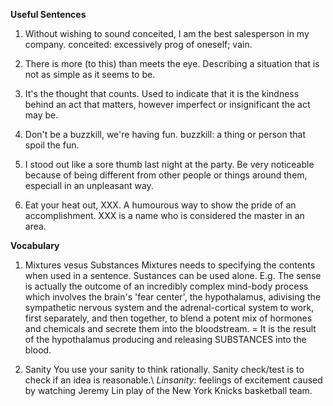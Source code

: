 **Useful Sentences**
1. Without wishing to sound conceited, I am the best salesperson in my company.
conceited: excessively prog of oneself; vain.

2. There is more (to this) than meets the eye.
Describing a situation that is not as simple as it seems to be.

3. It's the thought that counts.
Used to indicate that it is the kindness behind an act that matters, however imperfect or insignificant the act may be.

4. Don't be a buzzkill, we're having fun.
buzzkill: a thing or person that spoil the fun.

5. I stood out like a sore thumb last night at the party.
Be very noticeable because of being different from other people or things around them, especiall in an unpleasant way.

6. Eat your heat out, XXX.
A humourous way to show the pride of an accomplishment. XXX is a name who is considered the master in an area.

**Vocabulary**
1. Mixtures vesus Substances
Mixtures needs to specifying the contents when used in a sentence.
Sustances can be used alone.
E.g. The sense is actually the outcome of an incredibly complex mind-body process which involves the brain's 'fear center', 
the hypothalamus, adivising the sympathetic nervous system and the adrenal-cortical system to work, first separately, and then together,
to blend a potent mix of hormones and chemicals and secrete them into the bloodstream. =
It is the result of the hypothalamus producing and releasing SUBSTANCES into the blood.

2. Sanity
You use your sanity to think rationally.
Sanity check/test is to check if an idea is reasonable.\\
*Linsanity*: feelings of excitement caused by watching Jeremy Lin play of the New York Knicks basketball team.


